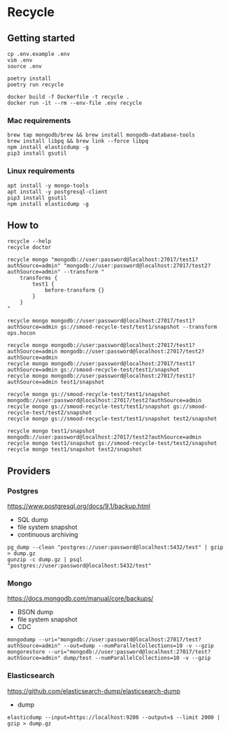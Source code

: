 # Recycle

## Getting started

```
cp .env.example .env
vim .env
source .env

poetry install
poetry run recycle
```

```
docker build -f Dockerfile -t recycle .
docker run -it --rm --env-file .env recycle
```

### Mac requirements

```
brew tap mongodb/brew && brew install mongodb-database-tools
brew install libpq && brew link --force libpq
npm install elasticdump -g
pip3 install gsutil
```

### Linux requirements

```
apt install -y mongo-tools
apt install -y postgresql-client
pip3 install gsutil
npm install elasticdump -g
```

## How to

```
recycle --help
recycle doctor

recycle mongo "mongodb://user:password@localhost:27017/test1?authSource=admin" "mongodb://user:password@localhost:27017/test2?authSource=admin" --transform "
    transforms {
        test1 {
            before-transform {}
        }
    }
"

recycle mongo mongodb://user:password@localhost:27017/test1?authSource=admin gs://smood-recycle-test/test1/snapshot --transform ops.hocon

recycle mongo mongodb://user:password@localhost:27017/test1?authSource=admin mongodb://user:password@localhost:27017/test2?authSource=admin
recycle mongo mongodb://user:password@localhost:27017/test1?authSource=admin gs://smood-recycle-test/test1/snapshot
recycle mongo mongodb://user:password@localhost:27017/test1?authSource=admin test1/snapshot

recycle mongo gs://smood-recycle-test/test1/snapshot mongodb://user:password@localhost:27017/test2?authSource=admin
recycle mongo gs://smood-recycle-test/test1/snapshot gs://smood-recycle-test/test2/snapshot
recycle mongo gs://smood-recycle-test/test1/snapshot test2/snapshot

recycle mongo test1/snapshot mongodb://user:password@localhost:27017/test2?authSource=admin
recycle mongo test1/snapshot gs://smood-recycle-test/test2/snapshot
recycle mongo test1/snapshot test2/snapshot
```

## Providers

### Postgres

https://www.postgresql.org/docs/9.1/backup.html

- SQL dump
- file system snapshot
- continuous archiving

```
pg_dump --clean "postgres://user:password@localhost:5432/test" | gzip > dump.gz
gunzip -c dump.gz | psql "postgres://user:password@localhost:5432/test"
```

### Mongo

https://docs.mongodb.com/manual/core/backups/

- BSON dump
- file system snapshot
- CDC

```
mongodump --uri="mongodb://user:password@localhost:27017/test?authSource=admin" --out=dump --numParallelCollections=10 -v --gzip
mongorestore --uri="mongodb://user:password@localhost:27017/test?authSource=admin" dump/test --numParallelCollections=10 -v --gzip
```

### Elasticsearch

https://github.com/elasticsearch-dump/elasticsearch-dump

- dump

```
elasticdump --input=https://localhost:9200 --output=$ --limit 2000 | gzip > dump.gz
```
